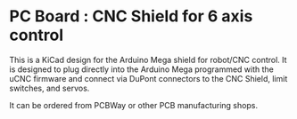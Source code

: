 # PC Board : CNC Shield for 6 axis control

This is a KiCad design for the Arduino Mega shield for robot/CNC
control.  It is designed to plug directly into the
Arduino Mega programmed with the uCNC firmware and
connect via DuPont connectors to the CNC Shield,
limit switches, and servos.

It can be ordered from PCBWay or other PCB
manufacturing shops.
